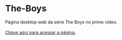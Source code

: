 # The-Boys
Página desktop web da série The Boys no prime vídeo.<br><br>
[ Clique aqui para acessar a página: ](https://marinsantos.github.io/The-Boys/)
